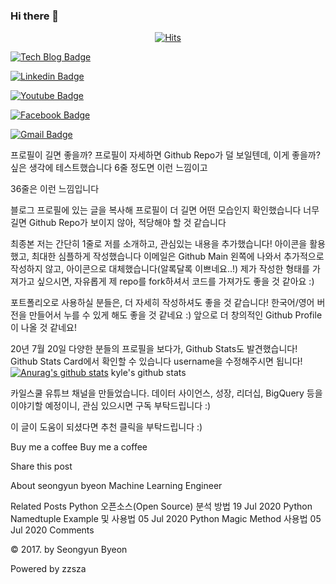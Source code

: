 ### Hi there 👋

<!--
**hungeun/hungeun** is a ✨ _special_ ✨ repository because its `README.md` (this file) appears on your GitHub profile.

Here are some ideas to get you started:

- 🔭 I’m currently working on ...
- 🌱 I’m currently learning ...
- 👯 I’m looking to collaborate on ...
- 🤔 I’m looking for help with ...
- 💬 Ask me about ...
- 📫 How to reach me: ...
- 😄 Pronouns: ...
- ⚡ Fun fact: ...
-->

<div align=center>
	
  [![Hits](https://hits.seeyoufarm.com/api/count/incr/badge.svg?url=https%3A%2F%2Fgithub.com%2Fzzsza)](https://hits.seeyoufarm.com) 
	
</div>

[![Tech Blog Badge](http://img.shields.io/badge/-Tech%20blog-black?style=flat-square&logo=github&link=https://zzsza.github.io/)](https://zzsza.github.io/)
	
  [![Linkedin Badge](https://img.shields.io/badge/-LinkedIn-blue?style=flat-square&logo=Linkedin&logoColor=white&link=https://www.linkedin.com/in/seong-yun-byeon-8183a8113/)](https://www.linkedin.com/in/seong-yun-byeon-8183a8113/)
	
  [![Youtube Badge](https://img.shields.io/badge/Youtube-ff0000?style=flat-square&logo=youtube&link=https://www.youtube.com/c/kyleschool)](https://www.youtube.com/c/kyleschool)
	
  [![Facebook Badge](https://img.shields.io/badge/facebook-1877f2?style=flat-square&logo=facebook&logoColor=white&link=https://www.facebook.com/zzsza)](https://www.facebook.com/zzsza)
	
	
  [![Gmail Badge](https://img.shields.io/badge/Gmail-d14836?style=flat-square&logo=Gmail&logoColor=white&link=mailto:snugyun01@gmail.com)](mailto:snugyun01@gmail.com)
	




프로필이 길면 좋을까?
프로필이 자세하면 Github Repo가 덜 보일텐데, 이게 좋을까? 싶은 생각에 테스트했습니다
6줄 정도면 이런 느낌이고




36줄은 이런 느낌입니다




블로그 프로필에 있는 글을 복사해 프로필이 더 길면 어떤 모습인지 확인했습니다
너무 길면 Github Repo가 보이지 않아, 적당해야 할 것 같습니다






최종본
저는 간단히 1줄로 저를 소개하고, 관심있는 내용을 추가했습니다! 아이콘을 활용했고, 최대한 심플하게 작성했습니다
이메일은 Github Main 왼쪽에 나와서 추가적으로 작성하지 않고, 아이콘으로 대체했습니다(알록달록 이쁘네요..!)
제가 작성한 형태를 가져가고 싶으시면, 자유롭게 제 repo를 fork하셔서 코드를 가져가도 좋을 것 같아요 :)


포트폴리오로 사용하실 분들은, 더 자세히 작성하셔도 좋을 것 같습니다!
한국어/영어 버전을 만들어서 누를 수 있게 해도 좋을 것 같네요 :)
앞으로 더 창의적인 Github Profile이 나올 것 같네요!

20년 7월 20일
다양한 분들의 프로필을 보다가, Github Stats도 발견했습니다!
Github Stats Card에서 확인할 수 있습니다
username을 수정해주시면 됩니다!
  [![Anurag's github stats](https://github-readme-stats.vercel.app/api?username=username)](https://github.com/anuraghazra/github-readme-stats)
kyle's github stats

카일스쿨 유튜브 채널을 만들었습니다. 데이터 사이언스, 성장, 리더십, BigQuery 등을 이야기할 예정이니, 관심 있으시면 구독 부탁드립니다 :)

이 글이 도움이 되셨다면 추천 클릭을 부탁드립니다 :)


Buy me a coffee
Buy me a coffee


Share this post
 

About
seongyun byeon
Machine Learning Engineer

Related Posts
Python 오픈소스(Open Source) 분석 방법 19 Jul 2020
Python Namedtuple Example 및 사용법 05 Jul 2020
Python Magic Method 사용법 05 Jul 2020
Comments


© 2017. by Seongyun Byeon

Powered by zzsza




